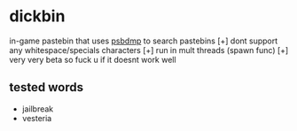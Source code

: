 # dickbin
in-game pastebin that uses [psbdmp](https://psdbmp.ws) to search pastebins
[+] dont support any whitespace/specials characters
[+] run in mult threads (spawn func)
[+] very very beta so fuck u if it doesnt work well

## tested words
* jailbreak
* vesteria
